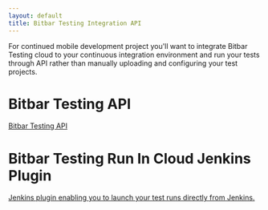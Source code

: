 ```yaml
---
layout: default
title: Bitbar Testing Integration API
---
```


For continued mobile development project you'll want to integrate
Bitbar Testing cloud to your continuous integration environment and run
your tests through API rather than manually uploading and configuring
your test projects.

# Bitbar Testing API

[Bitbar Testing API](api/index.html)

# Bitbar Testing Run In Cloud Jenkins Plugin

[Jenkins plugin enabling you to launch your test runs directly from Jenkins.](jenkins-plugin/index.html)

